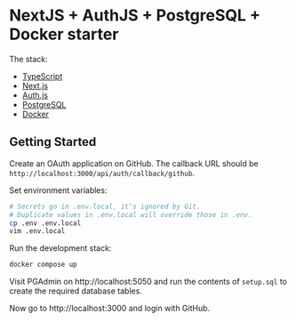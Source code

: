# NextJS + AuthJS + PostgreSQL + Docker starter

The stack:

- [TypeScript](https://www.typescriptlang.org/)
- [Next.js](https://nextjs.org/)
- [Auth.js](https://authjs.dev/)
- [PostgreSQL](https://www.postgresql.org/)
- [Docker](https://www.docker.com/)

## Getting Started

Create an OAuth application on GitHub. The callback URL should be `http://localhost:3000/api/auth/callback/github`.

Set environment variables:

```sh
# Secrets go in .env.local, it's ignored by Git.
# Duplicate values in .env.local will override those in .env.
cp .env .env.local
vim .env.local
```

Run the development stack:

```bash
docker compose up
```

Visit PGAdmin on http://localhost:5050 and run the contents of `setup.sql` to create the required database tables.

Now go to http://localhost:3000 and login with GitHub.

